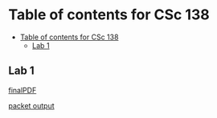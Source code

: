 # Table of contents for CSc 138

- [Table of contents for CSc 138](#table-of-contents-for-csc-138)
  - [Lab 1](#lab-1)

## Lab 1

[finalPDF](/fall2021/CSc138/csc138_lab1.pdf)

[packet output](/fall2021/CSc138/wireshark_lab1_packetPrint.pdf)
